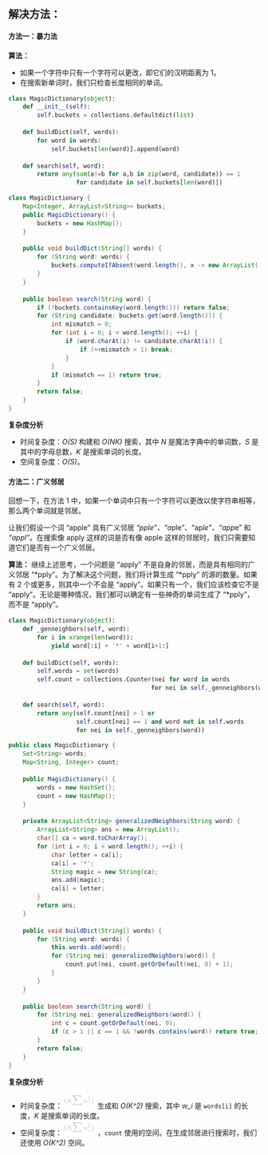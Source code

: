##  解决方法：
####  方法一：暴力法
**算法：**
- 如果一个字符中只有一个字符可以更改，即它们的汉明距离为 1。 
- 在搜索新单词时，我们只检查长度相同的单词。 

```Python  [ ]
class MagicDictionary(object):
    def __init__(self):
        self.buckets = collections.defaultdict(list)

    def buildDict(self, words):
        for word in words:
            self.buckets[len(word)].append(word)

    def search(self, word):
        return any(sum(a!=b for a,b in zip(word, candidate)) == 1
                   for candidate in self.buckets[len(word)])
```

```Java [ ]
class MagicDictionary {
    Map<Integer, ArrayList<String>> buckets;
    public MagicDictionary() {
        buckets = new HashMap();
    }

    public void buildDict(String[] words) {
        for (String word: words) {
            buckets.computeIfAbsent(word.length(), x -> new ArrayList()).add(word);
        }
    }

    public boolean search(String word) {
        if (!buckets.containsKey(word.length())) return false;
        for (String candidate: buckets.get(word.length())) {
            int mismatch = 0;
            for (int i = 0; i < word.length(); ++i) {
                if (word.charAt(i) != candidate.charAt(i)) {
                    if (++mismatch > 1) break;
                }
            }
            if (mismatch == 1) return true;
        }
        return false;
    }
}
```

**复杂度分析**

* 时间复杂度：*O(S)* 构建和 *O(NK)* 搜索，其中 *N* 是魔法字典中的单词数，*S* 是其中的字母总数，*K* 是搜索单词的长度。 
* 空间复杂度：*O(S)*。 


####  方法二：广义邻居
回想一下，在方法 1 中，如果一个单词中只有一个字符可以更改以使字符串相等，那么两个单词就是邻居。 

让我们假设一个词 “apple” 具有广义邻居 *“pple”、“a*ple”、“ap*le”、“app*e” 和 *“appl”*。在搜索像 apply 这样的词是否有像 apple 这样的邻居时，我们只需要知道它们是否有一个广义邻居。 

**算法：**
继续上述思考，一个问题是 “apply” 不是自身的邻居，而是具有相同的广义邻居 “*pply”。为了解决这个问题，我们将计算生成 “*pply” 的源的数量。如果有 2 个或更多，则其中一个不会是 “apply”。如果只有一个，我们应该检查它不是 “apply”。无论是哪种情况，我们都可以确定有一些神奇的单词生成了 “*pply”，而不是 “apply”。 

```Python [ ]
class MagicDictionary(object):
    def _genneighbors(self, word):
        for i in xrange(len(word)):
            yield word[:i] + '*' + word[i+1:]

    def buildDict(self, words):
        self.words = set(words)
        self.count = collections.Counter(nei for word in words
                                        for nei in self._genneighbors(word))

    def search(self, word):
        return any(self.count[nei] > 1 or
                   self.count[nei] == 1 and word not in self.words
                   for nei in self._genneighbors(word))
```

```Java [ ]
public class MagicDictionary {
    Set<String> words;
    Map<String, Integer> count;

    public MagicDictionary() {
        words = new HashSet();
        count = new HashMap();
    }

    private ArrayList<String> generalizedNeighbors(String word) {
        ArrayList<String> ans = new ArrayList();
        char[] ca = word.toCharArray();
        for (int i = 0; i < word.length(); ++i) {
            char letter = ca[i];
            ca[i] = '*';
            String magic = new String(ca);
            ans.add(magic);
            ca[i] = letter;
        }
        return ans;
    }

    public void buildDict(String[] words) {
        for (String word: words) {
            this.words.add(word);
            for (String nei: generalizedNeighbors(word)) {
                count.put(nei, count.getOrDefault(nei, 0) + 1);
            }
        }
    }

    public boolean search(String word) {
        for (String nei: generalizedNeighbors(word)) {
            int c = count.getOrDefault(nei, 0);
            if (c > 1 || c == 1 && !words.contains(word)) return true;
        }
        return false;
    }
}
```

**复杂度分析**

* 时间复杂度：![O(\sumw_i^2) ](./p__O_sum_w_i^2__.png)  生成和 *O(K^2)* 搜索，其中 *w_i* 是 `words[i]` 的长度，*K* 是搜索单词的长度。 
* 空间复杂度：![O(\sumw_i^2) ](./p__O_sum_w_i^2__.png) ，`count` 使用的空间。在生成邻居进行搜索时，我们还使用 *O(K^2)* 空间。